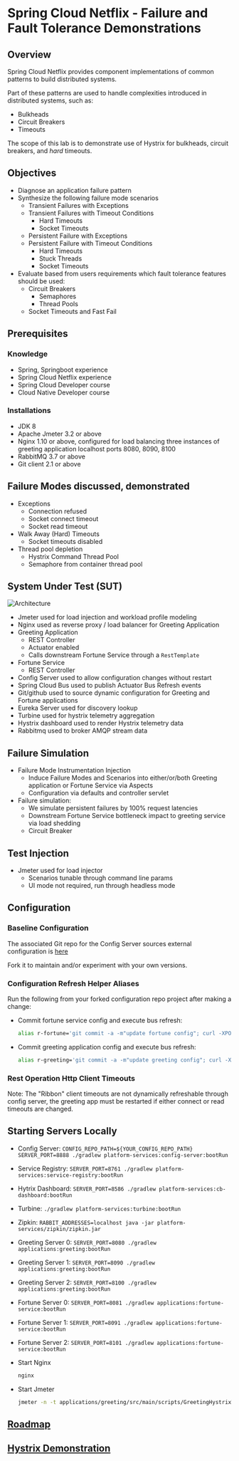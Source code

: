 # Spring Cloud Netflix - Failure and Fault Tolerance Demonstrations

## Overview

Spring Cloud Netflix provides component implementations of common
patterns to build distributed systems.

Part of these patterns are used to handle complexities introduced in
distributed systems, such as:

- Bulkheads
- Circuit Breakers
- Timeouts

The scope of this lab is to demonstrate use of Hystrix for bulkheads,
circuit breakers, and *hard* timeouts.

## Objectives

-   Diagnose an application failure pattern
-   Synthesize the following failure mode scenarios
    -   Transient Failures with Exceptions
    -   Transient Failures with Timeout Conditions
        - Hard Timeouts
        - Socket Timeouts
    -   Persistent Failure with Exceptions
    -   Persistent Failure with Timeout Conditions
        - Hard Timeouts
        - Stuck Threads
        - Socket Timeouts
-   Evaluate based from users requirements which fault tolerance
    features should be used:
    -   Circuit Breakers
        - Semaphores
        - Thread Pools
    -   Socket Timeouts and Fast Fail

## Prerequisites

### Knowledge

- Spring, Springboot experience
- Spring Cloud Netflix experience
- Spring Cloud Developer course
- Cloud Native Developer course

### Installations

-   JDK 8
-   Apache Jmeter 3.2 or above
-   Nginx 1.10 or above, configured for load balancing three instances
    of greeting application localhost ports 8080, 8090, 8100
-   RabbitMQ 3.7 or above
-   Git client 2.1 or above

## Failure Modes discussed, demonstrated

-   Exceptions
    - Connection refused
    - Socket connect timeout
    - Socket read timeout
-   Walk Away (Hard) Timeouts
    - Socket timeouts disabled
-   Thread pool depletion
    - Hystrix Command Thread Pool
    - Semaphore from container thread pool

## System Under Test (SUT)

![Architecture](./site/images/netflix-oss-app.png)

-   Jmeter used for load injection and workload profile modeling
-   Nginx used as reverse proxy / load balancer for Greeting Application
-   Greeting Application
    - REST Controller
    - Actuator enabled
    - Calls downstream Fortune Service through a `RestTemplate`
-   Fortune Service
    - REST Controller
-   Config Server used to allow configuration changes without restart
-   Spring Cloud Bus used to publish Actuator Bus Refresh events
-   Git/github used to source dynamic configuration for Greeting and
    Fortune applications
-   Eureka Server used for discovery lookup
-   Turbine used for hystrix telemetry aggregation
-   Hystrix dashboard used to render Hystrix telemetry data
-   Rabbitmq used to broker AMQP stream data

## Failure Simulation

-   Failure Mode Instrumentation Injection
    -   Induce Failure Modes and Scenarios into either/or/both
        Greeting application or Fortune Service via Aspects
    -   Configuration via defaults and controller servlet
-   Failure simulation:
    -   We simulate persistent failures by 100% request latencies
    -   Downstream Fortune Service bottleneck impact to greeting service
        via load shedding
    -   Circuit Breaker

## Test Injection

-   Jmeter used for load injector
    - Scenarios tunable through command line params
    - UI mode not required, run through headless mode

## Configuration

### Baseline Configuration

The associated Git repo for the Config Server sources external
configuration is
[here](https://github.com/pivotal-bill-kable/spring-cloud-netflix-oss-ft-demos-config)

Fork it to maintain and/or experiment with your own versions.

### Configuration Refresh Helper Aliases

Run the following from your forked configuration repo project after
making a change:

-   Commit fortune service config and execute bus refresh:

    ```bash
    alias r-fortune='git commit -a -m"update fortune config"; curl -XPOST "http://localhost:8081/actuator/bus-refresh/fortune-service:*"'
    ```

-   Commit greeting application config and execute bus refresh:

    ```bash
    alias r-greeting='git commit -a -m"update greeting config"; curl -XPOST "http://localhost:8080/actuator/bus-refresh/greeting:*"'
    ```

### Rest Operation Http Client Timeouts

Note: The "Ribbon" client timeouts are not dynamically refreshable
through config server, the greeting app must be restarted if either
connect or read timeouts are changed.

## Starting Servers Locally

-   Config Server: `CONFIG_REPO_PATH=${YOUR_CONFIG_REPO_PATH} SERVER_PORT=8888 ./gradlew platform-services:config-server:bootRun`
-   Service Registry: `SERVER_PORT=8761 ./gradlew platform-services:service-registry:bootRun`
-   Hytrix Dashboard: `SERVER_PORT=8586 ./gradlew platform-services:cb-dashboard:bootRun`
-   Turbine: `./gradlew platform-services:turbine:bootRun`
-   Zipkin: `RABBIT_ADDRESSES=localhost java -jar platform-services/zipkin/zipkin.jar`

-   Greeting Server 0: `SERVER_PORT=8080 ./gradlew applications:greeting:bootRun`
-   Greeting Server 1: `SERVER_PORT=8090 ./gradlew applications:greeting:bootRun`
-   Greeting Server 2: `SERVER_PORT=8100 ./gradlew applications:greeting:bootRun`

-   Fortune Server 0: `SERVER_PORT=8081 ./gradlew applications:fortune-service:bootRun`
-   Fortune Server 1: `SERVER_PORT=8091 ./gradlew applications:fortune-service:bootRun`
-   Fortune Server 2: `SERVER_PORT=8101 ./gradlew applications:fortune-service:bootRun`

-   Start Nginx

    ```bash
    nginx
    ```

-   Start Jmeter

    ```bash
    jmeter -n -t applications/greeting/src/main/scripts/GreetingHystrixTest.jmx -Jhits=${REQUESTS_PER_MINUTE}
    ```

## [Roadmap](./site/roadmap.md)

## [Hystrix Demonstration](./site/hystrixDemoScript.md)